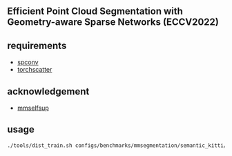 ## Efficient Point Cloud Segmentation with Geometry-aware Sparse Networks (ECCV2022)
## requirements
- [spconv](https://github.com/traveller59/spconv)
- [torchscatter](https://github.com/rusty1s/pytorch_scatter)

## acknowledgement
- [mmselfsup](https://github.com/open-mmlab/mmselfsup)

## usage
```bash
./tools/dist_train.sh configs/benchmarks/mmsegmentation/semantic_kitti/gasn.py 8 --work_dir work_dirs/logs
```